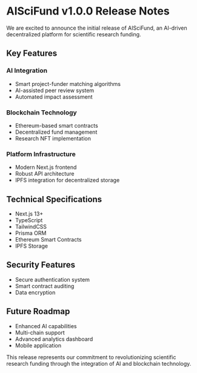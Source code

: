# AISciFund v1.0.0 Release Notes

We are excited to announce the initial release of AISciFund, an AI-driven decentralized platform for scientific research funding.

## Key Features

### AI Integration
- Smart project-funder matching algorithms
- AI-assisted peer review system
- Automated impact assessment

### Blockchain Technology
- Ethereum-based smart contracts
- Decentralized fund management
- Research NFT implementation

### Platform Infrastructure
- Modern Next.js frontend
- Robust API architecture
- IPFS integration for decentralized storage

## Technical Specifications
- Next.js 13+
- TypeScript
- TailwindCSS
- Prisma ORM
- Ethereum Smart Contracts
- IPFS Storage

## Security Features
- Secure authentication system
- Smart contract auditing
- Data encryption

## Future Roadmap
- Enhanced AI capabilities
- Multi-chain support
- Advanced analytics dashboard
- Mobile application

This release represents our commitment to revolutionizing scientific research funding through the integration of AI and blockchain technology. 